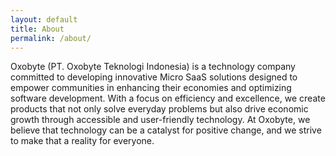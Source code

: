 ```yaml
---
layout: default
title: About
permalink: /about/
---
```


Oxobyte (PT. Oxobyte Teknologi Indonesia) is a technology company committed to developing innovative Micro SaaS solutions designed to empower communities in enhancing their economies and optimizing software development. With a focus on efficiency and excellence, we create products that not only solve everyday problems but also drive economic growth through accessible and user-friendly technology. At Oxobyte, we believe that technology can be a catalyst for positive change, and we strive to make that a reality for everyone.
